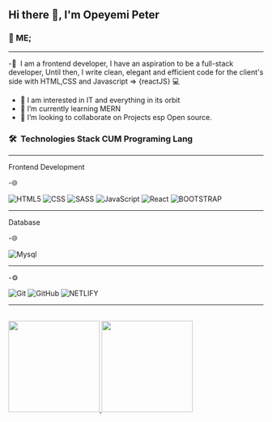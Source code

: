 <h2> Hi there 👋, I'm Opeyemi Peter </h2>

<h3> 👨 ME;   </h3>
<hr/>

-👨 &nbsp;I am a frontend developer, I have an aspiration to be a full-stack developer,   Until then, I write clean, elegant and efficient code for the client's side with            HTML,CSS and Javascript => {reactJS} 💻
- 🔭 I am interested in IT and everything in its orbit
- 🌱 I’m currently learning MERN
- 👯 I’m looking to collaborate on Projects esp Open source.

<h3> 🛠 &nbsp;Technologies Stack CUM Programing Lang</h3>

<hr/>
<p>Frontend Development</p>
  -🌐&nbsp;
  
  
  
  
   ![HTML5](https://img.shields.io/badge/html5-444444?style=for-the-badge&logo=HTML5)
  ![CSS](https://img.shields.io/badge/css-444444?style=for-the-badge&logo=CSS3)
  ![SASS](https://img.shields.io/badge/-SASS-444444?style=for-the-badge&logo=SCSS)
       ![JavaScript](https://img.shields.io/badge/-JavaScript-444444?style=for-the-badge&logo=javascript)
       ![React](https://img.shields.io/badge/-React-444444?style=for-the-badge&logo=react)
       ![BOOTSTRAP](https://img.shields.io/badge/-Bootstrap-444444?style=for-the-badge&logo=bootstrap)
       

 <hr/>
 <p>Database</p>
 -🌐&nbsp;
 
  ![Mysql](https://img.shields.io/badge/-Mysql-333333?style=for-the-badge&logo=mysql)
<hr/>
-⚙️ &nbsp;
 
   ![Git](https://img.shields.io/badge/-Git-333333?style=for-the-badge&logo=git)
                                         ![GitHub](https://img.shields.io/badge/-GitHub-333333?style=for-the-badge&logo=github)
                                         ![NETLIFY](https://img.shields.io/badge/-Netlify-333333?style=for-the-badge&logo=netlify)
                                         
  <hr/>                                  
<br/>
<a href="https://github.com/AVS1508">
  <img height="180em" src="https://github-readme-stats.vercel.app/api?username=opeyemipeter1759&theme=radical&show_icons=true" />
  <img height="180em" src="https://github-readme-stats.vercel.app/api/top-langs/?username=opeyemipeter1759&theme=radical&layout=compact" />
  </a>

                                         

